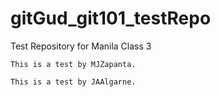 # gitGud_git101_testRepo
Test Repository for Manila Class 3

`This is a test by MJZapanta.`

`This is a test by JAAlgarne.`
